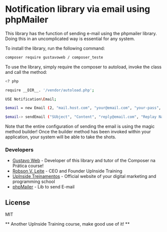 # Notification library via email using phpMailer

This library has the function of sending e-mail using the phpmailer library. Doing this in an uncomplicated way is essential for any system.

To install the library, run the following command:

``` sh
composer require gustavoweb / composer_teste
```

To use the library, simply require the composer to autoload, invoke the class and call the method:

``` sh
<? php

require __DIR__. '/vendor/autoload.php';

USE Notification\Email;

$email = new Email (2, "mail.host.com", "your@email.com", "your-pass", "smtp secure (tls / ssl)", "port (587)","from@email.com", "From Name");

$email-> sendEmail ("SUbject", "Content", "reply@email.com", "Replay Name", "address@email.com", "Address Name");
```

Note that the entire configuration of sending the email is using the magic method builder! Once the builder method has been invoked within your application, your system will be able to take the shots.

### Developers
* [Gustavo Web] - Developer of this library and tutor of the Composer na Prática course!
* [Robson V. Leite] - CEO and Founder UpInside Training
* [UpInside Treinamentos] - Official website of your digital marketing and programming school
* [phpMailer] - Lib to send E-mail

License
----

MIT

** Another UpInside Training course, make good use of it! **

[//]: #
[Gustavo Web]: <mailto: gustavo@upinside.com.br>
[Robson V. Leite]: <mailto: robson@upinside.com.br>
[UpInside Treinamentos]: <https://www.upinside.com.br>
[phpMailer]: <https://github.com/PHPMailer/PHPMailer>
